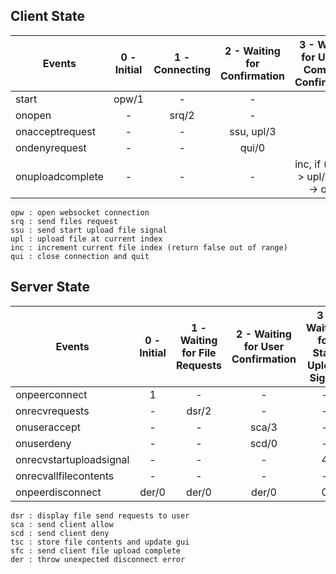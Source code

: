 ## Client State

| Events           | 0 - Initial | 1 - Connecting | 2 - Waiting for Confirmation | 3 - Waiting for Upload Complete Confirmation |
|------------------|:-----------:|:--------------:|:----------------------------:|:--------------------------------------------:|
| start            |    opw/1    |        -       |               -              |                       -                      |
| onopen           |      -      |      srq/2     |               -              |                       -                      |
| onacceptrequest  |      -      |        -       |        ssu, upl/3            |                       -                      |
| ondenyrequest    |      -      |        -       |             qui/0            |                       -                      |
| onuploadcomplete |      -      |        -       |               -              |    inc, if (true) -> upl/3; else -> qui/0    |

```text
opw : open websocket connection
srq : send files request
ssu : send start upload file signal
upl : upload file at current index
inc : increment current file index (return false out of range)
qui : close connection and quit
```

## Server State

| Events                  | 0 - Initial | 1 - Waiting for File Requests | 2 - Waiting for User Confirmation | 3 - Waiting for Start Upload Signal | 4 - Waiting for All File Contents |
|-------------------------|:-----------:|:-----------------------------:|:---------------------------------:|:-----------------------------------:|:---------------------------------:|
| onpeerconnect           |      1      |               -               |                 -                 |                  -                  |                 -                 |
| onrecvrequests          |      -      |             dsr/2             |                 -                 |                  -                  |                 -                 |
| onuseraccept            |      -      |               -               |               sca/3               |                  -                  |                 -                 |
| onuserdeny              |      -      |               -               |               scd/0               |                  -                  |                 -                 |
| onrecvstartuploadsignal |      -      |               -               |                 -                 |                  4                  |                 -                 |
| onrecvallfilecontents   |      -      |               -               |                 -                 |                  -                  |             tsc, sfc/3            |
| onpeerdisconnect        |    der/0    |             der/0             |               der/0               |                  0                  |               der/0               |

```text
dsr : display file send requests to user
sca : send client allow
scd : send client deny
tsc : store file contents and update gui
sfc : send client file upload complete
der : throw unexpected disconnect error
```
